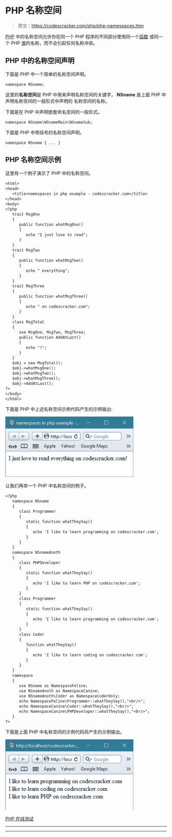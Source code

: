 # PHP 名称空间

> 原文：<https://codescracker.com/php/php-namespaces.htm>

[PHP](/php/index.htm) 中的名称空间允许你在同一个 PHP 程序的不同部分使用同一个[函数](/php/php-functions.htm) 或同一个 PHP [类](/php/php-classes-objects.htm)的名称，而不会引起任何名称冲突。

## PHP 中的名称空间声明

下面是 PHP 中一个简单的名称空间声明。

```
namespace NSname;
```

这里的**名称空间**是 PHP 中用来声明名称空间的关键字， **NSname** 是上面 PHP 中声明名称空间的一般形式中声明的 名称空间的名称。

下面是在 PHP 中声明嵌套命名空间的一般形式。

```
namespace NSname\NSnameMain\NSnameSub;
```

下面是 PHP 中带括号的名称空间声明。

```
namespace NSname { ... }
```

## PHP 名称空间示例

这里有一个例子演示了 PHP 中的名称空间。

```
<html>
<head>
   <title>namespaces in php example - codescracker.com</title>
</head>
<body>
<?php 
   trait MsgOne
   {
      public function whatMsgOne()
      {
         echo "I just love to read";
      }
   }
   trait MsgTwo
   {
      public function whatMsgTwo()
      {
         echo " everything";
      }
   }
   trait MsgThree
   {
      public function whatMsgThree()
      {
         echo " on codescracker.com";
      }
   }
   class MsgTotal
   {
      use MsgOne, MsgTwo, MsgThree;
      public function AddAtLast()
      {
         echo "!";
      }
   }
   $obj = new MsgTotal();
   $obj->whatMsgOne();
   $obj->whatMsgTwo();
   $obj->whatMsgThree();
   $obj->AddAtLast();
?>
</body>
</html>
```

下面是 PHP 中上述名称空间示例代码产生的示例输出:

![php namespaces](img/525460dba18fce7ce279277ddf62be0e.png)

让我们再举一个 PHP 中名称空间的例子。

```
<?php 
   namespace NSname
   {
      class Programmer
      { 
         static function whatTheySay()
         {
            echo 'I like to learn programming on codescracker.com';
         }  
      }
   }
   namespace NSnameAnoth
   {
      class PHPDeveloper
      {
         static function whatTheySay()
         {
            echo 'I like to learn PHP on codescracker.com';
         }
      }
      class Programmer
      {
         static function whatTheySay()
         {
            echo 'I like to learn programming on codescracker.com';
         }
      }
      class Coder
      {
         function whatTheySay()
         {
            echo 'I like to learn coding on codescracker.com';
         }
      }
   }
   namespace
   {
      use NSname as NamespaceFeline;
      use NSnameAnoth as NamespaceCanine;
      use NSnameAnoth\Coder as NamespaceCoderOnly; 
      echo NamespaceFeline\Programmer::whatTheySay(),"<br/>";
      echo NamespaceCanine\Coder::whatTheySay(),"<br/>";
      echo NamespaceCanine\PHPDeveloper::whatTheySay(),"<br/>";
   }
?>
```

下面是上面 PHP 中名称空间的示例代码将产生的示例输出。

![php namespaces example](img/b69870e8af2839cacbd696136c41a01c.png)

[PHP 在线测试](/exam/showtest.php?subid=8)

* * *

* * *